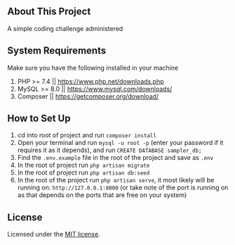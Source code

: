 
## About This Project
A simple coding challenge administered

## System Requirements
Make sure you have the following installed in your machine

1. PHP >= 7.4 || https://www.php.net/downloads.php
2. MySQL >=  8.0    || https://www.mysql.com/downloads/
3. Composer  || https://getcomposer.org/download/


## How to Set Up
1. cd into root of project and run `composer install`
2. Open your terminal and run `mysql -u root -p` (enter your password if it requires it as it depends), and run `CREATE DATABASE sampler_db;`
3. Find the `.env.example` file in the root of the project and save as `.env`
4. In the root of project run `php artisan migrate`
5. In the root of project run `php artisan db:seed`
6. In the root of the project run `php artisan serve`, it most likely will be running on: `http://127.0.0.1:8000` (or take note of the port is running on as that depends on the ports that are free on your system)



## License
Licensed under the [MIT license](https://opensource.org/licenses/MIT).
